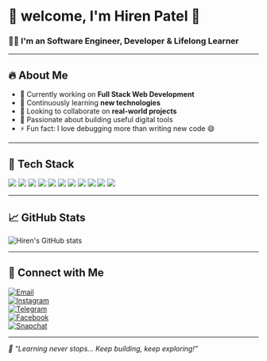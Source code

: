 # 🙏 welcome, I'm Hiren Patel 👋

### 👨‍💻 I'm an Software Engineer, Developer & Lifelong Learner

---

## 🔥 About Me

- 🔭 Currently working on **Full Stack Web Development**
- 🌱 Continuously learning **new technologies**
- 👯 Looking to collaborate on **real-world projects**
- 🧠 Passionate about building useful digital tools
- ⚡ Fun fact: I love debugging more than writing new code 😄

---

## 🧰 Tech Stack

<div align="left">
  <img src="https://img.shields.io/badge/Python-3776AB?style=for-the-badge&logo=python&logoColor=white" />
  <img src="https://img.shields.io/badge/Django-092E20?style=for-the-badge&logo=django&logoColor=white" />
  <img src="https://img.shields.io/badge/Flask-000000?style=for-the-badge&logo=flask&logoColor=white" />
  <img src="https://img.shields.io/badge/SQLite-003B57?style=for-the-badge&logo=sqlite&logoColor=white" />
  <img src="https://img.shields.io/badge/HTML5-E34F26?style=for-the-badge&logo=html5&logoColor=white" />
  <img src="https://img.shields.io/badge/CSS3-1572B6?style=for-the-badge&logo=css3&logoColor=white" />
  <img src="https://img.shields.io/badge/Bootstrap-7952B3?style=for-the-badge&logo=bootstrap&logoColor=white" />
  <img src="https://img.shields.io/badge/JavaScript-F7DF1E?style=for-the-badge&logo=javascript&logoColor=black" />
  <img src="https://img.shields.io/badge/MySQL-005C84?style=for-the-badge&logo=mysql&logoColor=white" />
  <img src="https://img.shields.io/badge/Git-F05032?style=for-the-badge&logo=git&logoColor=white" />
  <img src="https://img.shields.io/badge/GitHub-181717?style=for-the-badge&logo=github&logoColor=white" />
</div>

---

## 📈 GitHub Stats

![Hiren's GitHub stats](https://github-readme-stats.vercel.app/api?username=hirenpatel007&show_icons=true&theme=radical)

---

## 📲 Connect with Me

[![Email](https://img.shields.io/badge/Email-hirenpatel1198@gmail.com-red?style=flat&logo=gmail)](mailto:hirenpatel1198@gmail.com)  
[![Instagram](https://img.shields.io/badge/Instagram-@hiren_patel_007-E4405F?style=flat&logo=instagram&logoColor=white)](https://www.instagram.com/hiren_patel_007?igsh=OTR5eTk2ejk0bTVi)  
[![Telegram](https://img.shields.io/badge/Telegram-@HDCHHABHAIYA-2CA5E0?style=flat&logo=telegram&logoColor=white)](https://t.me/HDCHHABHAIYA)  
[![Facebook](https://img.shields.io/badge/Facebook-Profile-1877F2?style=flat&logo=facebook&logoColor=white)](https://www.facebook.com/share/161XUyNg6y/)  
[![Snapchat](https://img.shields.io/badge/Snapchat-hiren2532-FFFC00?style=flat&logo=snapchat&logoColor=black)](https://www.snapchat.com/add/hiren2532?share_id=cL2PJXNqCU8&locale=en-IN)

---

_🧠 “Learning never stops... Keep building, keep exploring!”_
